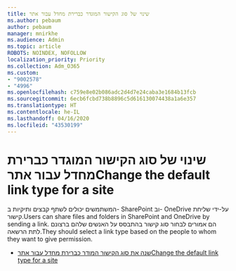 ```yaml
---
title: שינוי של סוג הקישור המוגדר כברירת מחדל עבור אתר
ms.author: pebaum
author: pebaum
manager: mnirkhe
ms.audience: Admin
ms.topic: article
ROBOTS: NOINDEX, NOFOLLOW
localization_priority: Priority
ms.collection: Adm_O365
ms.custom:
- "9002578"
- "4996"
ms.openlocfilehash: c759e8e02b086adc2d4d7e24caba3e1684b13fcb
ms.sourcegitcommit: 6ecb6fcbd738b8896c5d616130074438a1a6e357
ms.translationtype: HT
ms.contentlocale: he-IL
ms.lasthandoff: 04/16/2020
ms.locfileid: "43530199"
---
```

# <a name="change-the-default-link-type-for-a-site"></a><span data-ttu-id="01ef2-102">שינוי של סוג הקישור המוגדר כברירת מחדל עבור אתר</span><span class="sxs-lookup"><span data-stu-id="01ef2-102">Change the default link type for a site</span></span>

<span data-ttu-id="01ef2-103">המשתמשים יכולים לשתף קבצים ותיקיות ב- SharePoint וב- OneDrive על-ידי שליחת קישור.</span><span class="sxs-lookup"><span data-stu-id="01ef2-103">Users can share files and folders in SharePoint and OneDrive by sending a link.</span></span> <span data-ttu-id="01ef2-104">הם אמורים לבחור סוג קישור בהתבסס על האנשים שלהם ברצונם לתת הרשאה.</span><span class="sxs-lookup"><span data-stu-id="01ef2-104">They should select a link type based on the people to whom they want to give permission.</span></span>

- [<span data-ttu-id="01ef2-105">שנה את סוג הקישור המודר כברירת מחדל עבור אתר</span><span class="sxs-lookup"><span data-stu-id="01ef2-105">Change the default link type for a site</span></span>](https://docs.microsoft.com/sharepoint/change-default-sharing-link)
